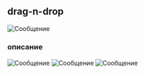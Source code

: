 ## drag-n-drop

<img align="center" src="https://ic.wampi.ru/2021/09/21/SNIMOK-EKRANA-2021-09-21-V-20.39.35.png" alt="Сообщение">

### описание
<img align="center" src="https://ia.wampi.ru/2021/09/21/1af40674eba14a8ac.png" alt="Сообщение">
<img align="center" src="https://ic.wampi.ru/2021/09/21/2d004aa05452dddee.png" alt="Сообщение">
<img align="center" src="https://ia.wampi.ru/2021/09/21/313634d9d9ca7023a.png" alt="Сообщение">
